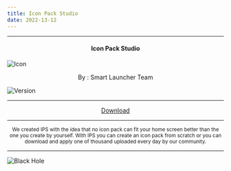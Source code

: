 ```yaml
---
title: Icon Pack Studio
date: 2022-13-12
---
```

---

<h4> <p align="center"> Icon Pack Studio </p> </h4>

![Icon](https://rb.gy/upuqds)

<p align="center"> By : Smart Launcher Team </p>

![Version](https://rb.gy/atkqy8)

---

<p align ="center">
<a href="https://rb.gy/jtu6gp" class="btn btn-outline-success"> Download </a>
</p>

---

<p align="center"> <sub>
We created IPS with the idea that no icon pack can fit your home screen better than the one you create by yourself. With IPS you can create an icon pack from scratch or you can download and apply one of thousand uploaded every day by our community.
</sub> </p>

---

![Black Hole](https://rb.gy/z0dyyw)
